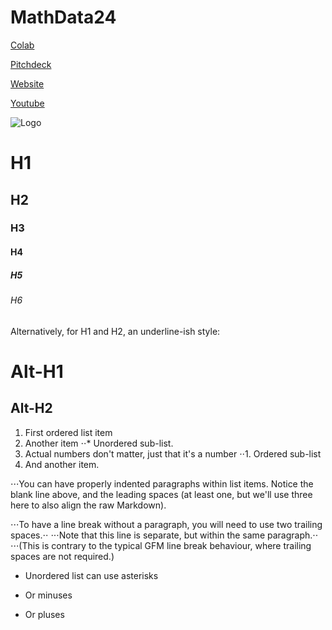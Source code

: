 # MathData24
[Colab](https://colab.research.google.com/drive/1EIQJXQXhd3_Ubv14RKemm1vneulV-wWL?authuser=5)

[Pitchdeck](https://docs.google.com/presentation/d/16pbSuzC6Wp2ZkxyuosTLc6Kpmk0g50Oopt7XGmobqLE/edit#slide=id.g31c3eab4681_2_38)

[Website](https://tinyurl.com/VigilantAI)

[Youtube](https://youtu.be/aCf-H8Wi_Po)

![Logo](https://github.com/your-username/your-repo-name/blob/main/image.png)


# H1
## H2
### H3
#### H4
##### H5
###### H6

Alternatively, for H1 and H2, an underline-ish style:

Alt-H1
======

Alt-H2
------

1. First ordered list item
2. Another item
⋅⋅* Unordered sub-list. 
1. Actual numbers don't matter, just that it's a number
⋅⋅1. Ordered sub-list
4. And another item.

⋅⋅⋅You can have properly indented paragraphs within list items. Notice the blank line above, and the leading spaces (at least one, but we'll use three here to also align the raw Markdown).

⋅⋅⋅To have a line break without a paragraph, you will need to use two trailing spaces.⋅⋅
⋅⋅⋅Note that this line is separate, but within the same paragraph.⋅⋅
⋅⋅⋅(This is contrary to the typical GFM line break behaviour, where trailing spaces are not required.)

* Unordered list can use asterisks
- Or minuses
+ Or pluses
